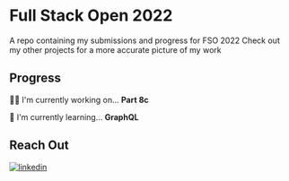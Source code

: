 # Full Stack Open 2022
A repo containing my submissions and progress for FSO 2022
Check out my other projects for a more accurate picture of my work 

## Progress
👩‍💻 I'm currently working on... **Part 8c**

🧠 I'm currently learning... **GraphQL**

## Reach Out
[![linkedin](https://img.shields.io/badge/linkedin-0A66C2?style=for-the-badge&logo=linkedin&logoColor=white)](https://www.linkedin.com/in/lubovranka)
